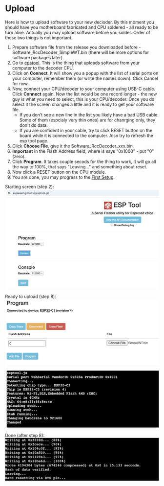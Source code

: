 # Upload

Here is how to upload software to your new decioder. By this moment you should have you motherboard fabricated and CPU soldered - all ready to be turn alive. Actually you may upload software before you solder. Order of these two things is not important.


1. Prepare software file from the release you downloaded before - Software_RccDecoder_SimpleWT.bin (there will be more options for software packages later).
2. Go to [epstool](https://espressif.github.io/esptool-js/). This is the thing that uploads software from your computer to the decoder CPU.
3. Click on **Connect**. It will show you a popup with the list of serial ports on your computer, remember them (or write the names down). Click Cancel for now.
4. Now, connect your CPU/decoder to your computer using USB-C cable. Click **Connect** again. Now the list would be one record longer - the new guy is what you need to select, this is your CPU/decoder. Once you do select it the screen changes a little and it is ready to get your software file.
   - If you don't see a new line in the list you likely have a bad USB cable. Some of them (espcialy very thin ones) are for chanrging only, they don't do data.
   - If you are confident in your cable, try to click RESET button on the board while it is connected to the computer. Also try to refresh the esp tool page. 
6. Click **Choose File**, give it the Software_RccDecoder_xxx.bin.
7. **Important** In the Flash Address field, where is says "0x1000" - put "0" (zero).
8. Click **Program**. It takes couple secods for the thing to work, it will go all the way to 100%, that says "Leaving..." and something about reset.
9. Now click a RESET button on the CPU module.
10. You are done, you may progress to the [First Setup](first_setup.md).

Starting screen (step 2):
![start](image/esp_original_screen.png)

Ready to upload (step 8):
![ready](image/esp_ready_program.png)

Done (after step 8):
![done](image/esp_done.png)
